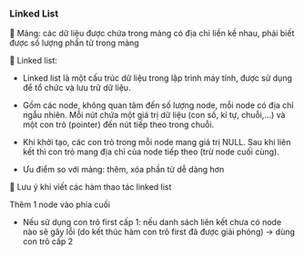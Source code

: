 ### Linked List

📌 Mảng: các dữ liệu được chứa trong mảng có địa chỉ liền kề nhau, phải biết được số lượng phần tử trong mảng

📌 Linked list: 

- Linked list là một cấu trúc dữ liệu trong lập trình máy tính, được sử dụng để tổ chức và lưu trữ dữ liệu.

- Gồm các node, không quan tâm đến số lượng node, mỗi node có địa chỉ ngẫu nhiên. Mỗi nút chứa một giá trị dữ liệu (con số, kí tự, chuỗi,...) và một con trỏ (pointer) đến nút tiếp theo trong chuỗi.

- Khi khởi tạo, các con trỏ trong mỗi node mang giá trị NULL. Sau khi liên kết thì con trỏ mang địa chỉ của node tiếp theo (trừ node cuối cùng).

- Ưu điểm so với mảng: thêm, xóa phần tử dễ dàng hơn

📌 Lưu ý khi viết các hàm thao tác linked list

Thêm 1 node vào phía cuối

- Nếu sử dụng con trỏ first cấp 1: nếu danh sách liên kết chưa có node nào sẽ gây lỗi (do kết thúc hàm con trỏ first đã được giải phóng) -> dùng con trỏ cấp 2

